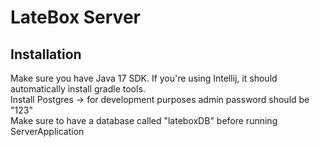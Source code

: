 # LateBox Server  
## Installation  
Make sure you have Java 17 SDK. If you're using Intellij, it should automatically install gradle tools.  
Install Postgres -> for development purposes admin password should be "123"  
Make sure to have a database called "lateboxDB" before running ServerApplication
